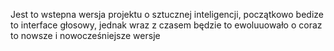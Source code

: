 Jest to wstepna wersja projektu o sztucznej inteligencji, początkowo bedize to interface głosowy, jednak wraz z czasem będzie to ewoluuowało o coraz to nowsze i nowocześniejsze wersje